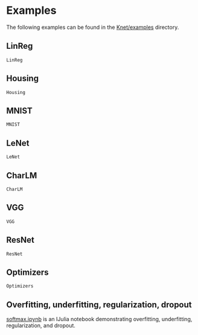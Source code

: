 # Examples

The following examples can be found in the
[Knet/examples](https://github.com/denizyuret/Knet.jl/tree/master/examples)
directory.

## LinReg
```@docs
LinReg
```
## Housing
```@docs
Housing
```
## MNIST
```@docs
MNIST
```
## LeNet
```@docs
LeNet
```
## CharLM
```@docs
CharLM
```
## VGG
```@docs
VGG
```
## ResNet
```@docs
ResNet
```
## Optimizers
```@docs
Optimizers
```
## Overfitting, underfitting, regularization, dropout
[softmax.ipynb](https://github.com/denizyuret/Knet.jl/tree/master/examples/softmax.ipynb)
is an IJulia notebook demonstrating overfitting, underfitting,
regularization, and dropout.
